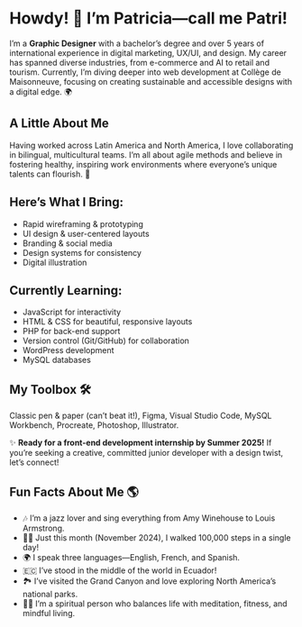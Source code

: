 # Howdy! 👋 I’m Patricia—call me Patri!

I’m a **Graphic Designer** with a bachelor’s degree and over 5 years of international experience in digital marketing, UX/UI, and design. My career has spanned diverse industries, from e-commerce and AI to retail and tourism. Currently, I’m diving deeper into web development at Collège de Maisonneuve, focusing on creating sustainable and accessible designs with a digital edge. 🌍

## A Little About Me
Having worked across Latin America and North America, I love collaborating in bilingual, multicultural teams. I’m all about agile methods and believe in fostering healthy, inspiring work environments where everyone’s unique talents can flourish. 🌱

## Here’s What I Bring:
- Rapid wireframing & prototyping
- UI design & user-centered layouts
- Branding & social media
- Design systems for consistency
- Digital illustration

## Currently Learning:
- JavaScript for interactivity
- HTML & CSS for beautiful, responsive layouts
- PHP for back-end support
- Version control (Git/GitHub) for collaboration
- WordPress development
- MySQL databases

## My Toolbox 🛠️
Classic pen & paper (can’t beat it!), Figma, Visual Studio Code, MySQL Workbench, Procreate, Photoshop, Illustrator.

✨ **Ready for a front-end development internship by Summer 2025!** If you’re seeking a creative, committed junior developer with a design twist, let’s connect!

## Fun Facts About Me 🌎
- 🎶 I’m a jazz lover and sing everything from Amy Winehouse to Louis Armstrong.
- 🚶‍♀️ Just this month (November 2024), I walked 100,000 steps in a single day!
- 🌍 I speak three languages—English, French, and Spanish.
- 🇪🇨 I’ve stood in the middle of the world in Ecuador!
- 🏞️ I’ve visited the Grand Canyon and love exploring North America’s national parks.
- 🧘‍♀️ I’m a spiritual person who balances life with meditation, fitness, and mindful living.
